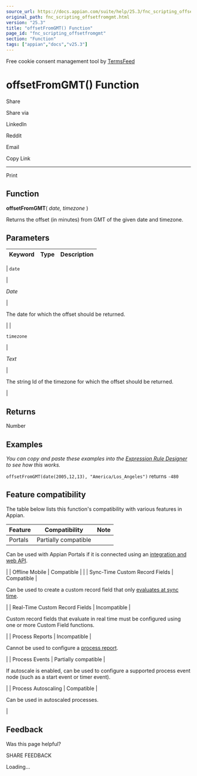 ```yaml
---
source_url: https://docs.appian.com/suite/help/25.3/fnc_scripting_offsetfromgmt.html
original_path: fnc_scripting_offsetfromgmt.html
version: "25.3"
title: "offsetFromGMT() Function"
page_id: "fnc_scripting_offsetfromgmt"
section: "Function"
tags: ["appian","docs","v25.3"]
---
```



Free cookie consent management tool by [TermsFeed](https://www.termsfeed.com/)

# offsetFromGMT() Function

Share

Share via

LinkedIn

Reddit

Email

Copy Link

* * *

Print

## Function

**offsetFromGMT**( _date, timezone_ )

Returns the offset (in minutes) from GMT of the given date and timezone.

## Parameters

| Keyword | Type | Description |
| --- | --- | --- |
|
`date`

 |

_Date_

 |

The date for which the offset should be returned.

 |
|

`timezone`

 |

_Text_

 |

The string Id of the timezone for which the offset should be returned.

 |

## Returns

Number

## Examples

_You can copy and paste these examples into the [Expression Rule Designer](Expression_Rules.html) to see how this works._

`offsetFromGMT(date(2005,12,13), "America/Los_Angeles")` returns `-480`

## Feature compatibility

The table below lists this function's compatibility with various features in Appian.

| Feature | Compatibility | Note |
| --- | --- | --- |
| Portals | Partially compatible |
Can be used with Appian Portals if it is connected using an [integration and web API](portals-design.html#using-partially-compatible-functions-and-objects-in-a-portal).

 |
| Offline Mobile | Compatible |  |
| Sync-Time Custom Record Fields | Compatible |

Can be used to create a custom record field that only [evaluates at sync time](custom-record-fields.html#prodlink-sync-time-evaluations).

 |
| Real-Time Custom Record Fields | Incompatible |

Custom record fields that evaluate in real time must be configured using one or more Custom Field functions.

 |
| Process Reports | Incompatible |

Cannot be used to configure a [process report](Process_Reports.html).

 |
| Process Events | Partially compatible |

If autoscale is enabled, can be used to configure a supported process event node (such as a start event or timer event).

 |
| Process Autoscaling | Compatible |

Can be used in autoscaled processes.

 |

## Feedback

Was this page helpful?

SHARE FEEDBACK

Loading...